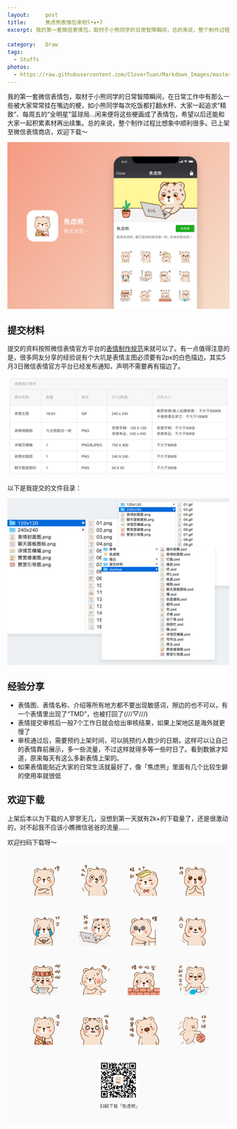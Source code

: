 ```yaml
---
layout:     post
title:      焦虑熊表情包来啦ʕ•ᴥ•ʔ
excerpt: 我的第一套微信表情包，取材于小熊同学的日常智障瞬间，总的来说，整个制作过程比想象中顺利很多。已上架至微信表情商店，欢迎下载...

category:	Draw
tags:
  - Stuffs
photos: 
  - https://raw.githubusercontent.com/CloverTuan/Markdown_Images/master/bear-sticker/bear-cover.jpg
---
```

我的第一套微信表情包，取材于小熊同学的日常智障瞬间，在日常工作中有那么一些被大家常常挂在嘴边的梗，如小熊同学每次吃饭都打翻水杯、大家一起追求“精致”、每周五的“全明星”篮球局...闲来便将这些梗画成了表情包，希望以后还能和大家一起积累素材再出续集。总的来说，整个制作过程比想象中顺利很多。已上架至微信表情商店，欢迎下载～

![](https://raw.githubusercontent.com/CloverTuan/Markdown_Images/master/bear-sticker/bear-1.jpg)

## 提交材料
提交的资料按照微信表情官方平台的[表情制作规范](https://sticker.weixin.qq.com/cgi-bin/mmemoticon-bin/readtemplate?t=guide/main#section2)来就可以了。有一点值得注意的是，很多网友分享的经验说有个大坑是表情主图必须要有2px的白色描边，其实5月3日微信表情官方平台已经发布通知，声明不需要再有描边了。

![](https://raw.githubusercontent.com/CloverTuan/Markdown_Images/master/bear-sticker/bear-3.png)

以下是我提交的文件目录：

![](https://raw.githubusercontent.com/CloverTuan/Markdown_Images/master/bear-sticker/bear-2.jpg)

## 经验分享
* 表情图、表情名称、介绍等所有地方都不要出现敏感词，擦边的也不可以，有一个表情里出现了“TMD”，也被打回了(///▽///)
* 表情提交审核后一般7个工作日就会给出审核结果，如果上架地区是海外就更慢了
* 审核通过后，需要预约上架时间，可以挑预约人数少的日期，这样可以让自己的表情靠前展示，多一些流量，不过这样就得多等一些时日了。看到数据才知道，原来每天有这么多新表情上架的。
* 如果表情能贴近大家的日常生活就最好了，像「焦虑熊」里面有几个比较生僻的使用率就很低

## 欢迎下载
上架后本以为下载的人寥寥无几，没想到第一天就有2k+的下载量了，还是很激动的，对不起我不应该小瞧微信爸爸的流量……

欢迎扫码下载呀～
![](https://raw.githubusercontent.com/CloverTuan/Markdown_Images/master/bear-sticker/bear-4.jpg)
